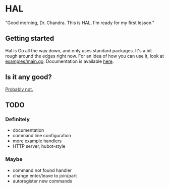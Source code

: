 # HAL

"Good morning, Dr. Chandra. This is HAL. I'm ready for my first lesson."

## Getting started

Hal is Go all the way down, and only uses standard packages. It's a bit rough around the edges right now. For an idea of how you can use it, look at [examples/main.go](examples/main.go). Documentation is available [here](http://godoc.org/github.com/danryan/hal).

## Is it any good?

[Probably not.](http://news.ycombinator.com/item?id=3067434)

## TODO

### Definitely

* documentation
* command line configuration
* more example handlers
* HTTP server, hubot-style

### Maybe

* command not found handler
* change enter/leave to join/part
* autoregister new commands
